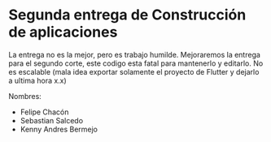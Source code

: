 # Segunda entrega de Construcción de aplicaciones

La entrega no es la mejor, pero es trabajo humilde. 
Mejoraremos la entrega para el segundo corte, este codigo esta fatal para mantenerlo y editarlo. No es escalable (mala idea exportar solamente el proyecto de Flutter y dejarlo a ultima hora x.x)

Nombres:
- Felipe Chacón
- Sebastian Salcedo
- Kenny Andres Bermejo
